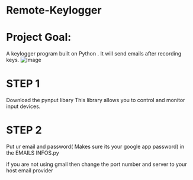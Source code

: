 # Remote-Keylogger
# Project Goal:
A keylogger program built on Python . It will send emails after recording keys.
![image](https://github.com/user-attachments/assets/da5e886c-e9dc-4c85-8a3e-6b280e13fbbd)
# STEP 1
Download the pynput libary
This library allows you to control and monitor input devices.
# STEP 2
Put ur email and password( Makes sure its your google app password) in the EMAILS INFOS.py 

if you are not using gmail then change the port number and server to your host email provider
 

